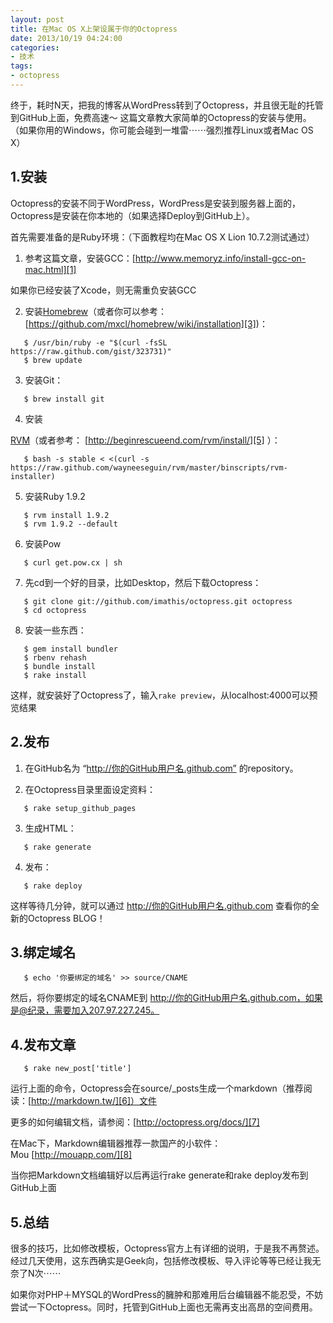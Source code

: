 ```yaml
---
layout: post
title: 在Mac OS X上架设属于你的Octopress
date: 2013/10/19 04:24:00
categories: 
- 技术
tags: 
- octopress
---
```


终于，耗时N天，把我的博客从WordPress转到了Octopress，并且很无耻的托管到GitHub上面，免费高速～ 这篇文章教大家简单的Octopress的安装与使用。 （如果你用的Windows，你可能会碰到一堆雷⋯⋯强烈推荐Linux或者Mac OS X） 

## 1.安装 

Octopress的安装不同于WordPress，WordPress是安装到服务器上面的，Octopress是安装在你本地的（如果选择Deploy到GitHub上）。

首先需要准备的是Ruby环境：（下面教程均在Mac OS X Lion 10.7.2测试通过）

1. 参考这篇文章，安装GCC：[http://www.memoryz.info/install-gcc-on-mac.html][1]

如果你已经安装了Xcode，则无需重负安装GCC 

2. 安装[Homebrew][2]（或者你可以参考：[https://github.com/mxcl/homebrew/wiki/installation][3])： 
```
   $ /usr/bin/ruby -e "$(curl -fsSL https://raw.github.com/gist/323731)"
   $ brew update
```

3. 安装Git： 
```
   $ brew install git
```

4. 安装

[RVM][4]（或者参考： [http://beginrescueend.com/rvm/install/][5] ）： 
```   
   $ bash -s stable < <(curl -s https://raw.github.com/wayneeseguin/rvm/master/binscripts/rvm-installer)
```

5. 安装Ruby 1.9.2 
```
   $ rvm install 1.9.2
   $ rvm 1.9.2 --default
```

6. 安装Pow 
```
   $ curl get.pow.cx | sh
```

7. 先cd到一个好的目录，比如Desktop，然后下载Octopress： 
```
   $ git clone git://github.com/imathis/octopress.git octopress
   $ cd octopress
```

8. 安装一些东西： 
```
   $ gem install bundler
   $ rbenv rehash
   $ bundle install
   $ rake install
```

这样，就安装好了Octopress了，输入`rake preview`，从localhost:4000可以预览结果 

## 2.发布 

1. 在GitHub名为 “http://你的GitHub用户名.github.com” 的repository。 

2. 在Octopress目录里面设定资料： 
```
   $ rake setup_github_pages
```

3. 生成HTML： 
```
   $ rake generate
```

4. 发布： 
```
   $ rake deploy
```

这样等待几分钟，就可以通过 http://你的GitHub用户名.github.com 查看你的全新的Octopress BLOG！ 

## 3.绑定域名
```
   $ echo '你要绑定的域名' >> source/CNAME
```

然后，将你要绑定的域名CNAME到 http://你的GitHub用户名.github.com，如果是@纪录，需要加入207.97.227.245。 

## 4.发布文章
```
   $ rake new_post['title']
```

运行上面的命令，Octopress会在source/_posts生成一个markdown（推荐阅读：[http://markdown.tw/][6]）文件 

更多的如何编辑文档，请参阅：[http://octopress.org/docs/][7] 

在Mac下，Markdown编辑器推荐一款国产的小软件：Mou [http://mouapp.com/][8]

当你把Markdown文档编辑好以后再运行rake generate和rake deploy发布到GitHub上面 

## 5.总结 

很多的技巧，比如修改模板，Octopress官方上有详细的说明，于是我不再赘述。经过几天使用，这东西确实是Geek向，包括修改模板、导入评论等等已经让我无奈了N次⋯⋯ 

如果你对PHP＋MYSQL的WordPress的臃肿和那难用后台编辑器不能忍受，不妨尝试一下Octopress。同时，托管到GitHub上面也无需再支出高昂的空间费用。

 [1]: http://www.memoryz.info/install-gcc-on-mac.html

 [2]: http://mxcl.github.com/homebrew/

 [3]: https://github.com/mxcl/homebrew/wiki/installation

 [4]: http://beginrescueend.com/

 [5]: http://beginrescueend.com/rvm/install/

 [6]: http://markdown.tw/

 [7]: http://octopress.org/docs/

 [8]: http://mouapp.com/
